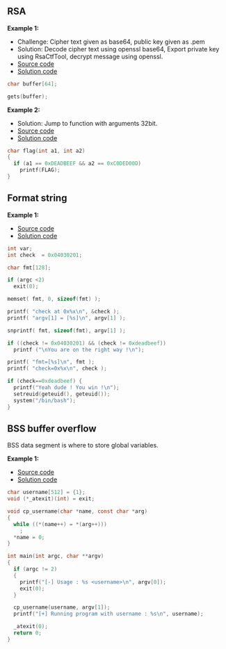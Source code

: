 RSA
-

**Example 1:**
  * Challenge: Cipher text given as base64, public key given as .pem
  * Solution: Decode cipher text using openssl base64, Export private key using RsaCtfTool, decrypt message using openssl.
  * [Source code](https://github.com/ByamB4/CCC/blob/master/Binary%20Exploitation/examples/src/buffer-overflow-shellcode-1.c)
  * [Solution code](https://github.com/ByamB4/CCC/blob/master/Binary%20Exploitation/examples/src/buffer-overflow-shellcode-1.py) 
```c
char buffer[64];

gets(buffer);
```
**Example 2:**
  * Solution: Jump to function with arguments 32bit.
  * [Source code](https://github.com/ByamB4/CCC/blob/master/Binary%20Exploitation/examples/src/buffer-overflow-jump-1.c)
  * [Solution code](https://github.com/ByamB4/CCC/blob/master/Binary%20Exploitation/examples/src/buffer-overflow-jump-1.py) 
```c
char flag(int a1, int a2)
{
  if (a1 == 0xDEADBEEF && a2 == 0xC0DED00D)
    printf(FLAG);
}
```

Format string
-

**Example 1:** 
  * [Source code](https://github.com/ByamB4/CCC/blob/master/Binary%20Exploitation/examples/src/format-string-1.c)
  * [Solution code](https://github.com/ByamB4/CCC/blob/master/Binary%20Exploitation/examples/src/format-string-1.py) 
```c
int var;
int check  = 0x04030201;

char fmt[128];

if (argc <2)
  exit(0);

memset( fmt, 0, sizeof(fmt) );

printf( "check at 0x%x\n", &check );
printf( "argv[1] = [%s]\n", argv[1] );

snprintf( fmt, sizeof(fmt), argv[1] );

if ((check != 0x04030201) && (check != 0xdeadbeef))	
  printf ("\nYou are on the right way !\n");

printf( "fmt=[%s]\n", fmt );
printf( "check=0x%x\n", check );

if (check==0xdeadbeef) {
  printf("Yeah dude ! You win !\n");
  setreuid(geteuid(), geteuid());
  system("/bin/bash");
}
```

BSS buffer overflow
-

BSS data segment is where to store global variables.

**Example 1:** 
  * [Source code](https://github.com/ByamB4/CCC/blob/master/Binary%20Exploitation/examples/src/bss-overflow-1.c)
  * [Solution code](https://github.com/ByamB4/CCC/blob/master/Binary%20Exploitation/examples/src/bss-overflow-1.py)
```c
char username[512] = {1};
void (*_atexit)(int) = exit;

void cp_username(char *name, const char *arg)
{
  while ((*(name++) = *(arg++)))
    ;
  *name = 0;
}

int main(int argc, char **argv)
{
  if (argc != 2)
  {
    printf("[-] Usage : %s <username>\n", argv[0]);
    exit(0);
  }

  cp_username(username, argv[1]);
  printf("[+] Running program with username : %s\n", username);

  _atexit(0);
  return 0;
}
```


